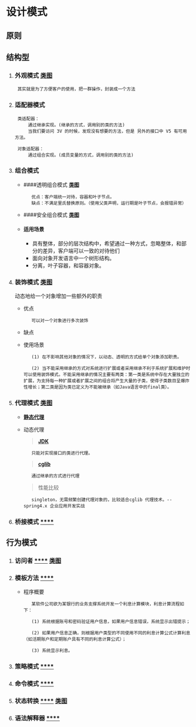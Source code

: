 # 设计模式
## 原则
 ## 结构型
1. ### 外观模式 [**类图**](image/12.jpg)

        其实就是为了方便客户的使用，把一群操作，封装成一个方法
    
1. ### 适配器模式

        类适配器：
            通过继承实现。(继承的方式，调用别的类的方法)
            当我们要访问 3V 的时候，发现没有想要的方法，但是 另外的接口中 V5 有可用方法。
            
        对象适配器：
            通过组合实现。(成员变量的方式，调用别的类的方法)
            
1. ### 组合模式
   + ####透明组合模式 [**类图**](image/toumingmodel.jpg)
   
            优点：客户端统一对待，容器和叶子节点。
            缺点：不满足里氏替换原则。（使用父类声明，运行期是叶子节点，会报错异常）
   
   + ####安全组合模式 [**类图**](image/safemodel.jpg)
   
   + #### 适用场景
   
       * 具有整体，部分的层次结构中，希望通过一种方式，忽略整体，和部分的差异，客户端可以一致的对待他们
       * 面向对象开发语言中一个树形结构。
       * 分离，叶子容器，和容器对象。
       
1. ### 装饰模式 [**类图**](image/11.gif)
    动态地给一个对象增加一些额外的职责
    
   + 优点
   
            可以对一个对象进行多次装饰
   
   + 缺点
   
   + 使用场景
   
            (1) 在不影响其他对象的情况下，以动态、透明的方式给单个对象添加职责。
        
            (2) 当不能采用继承的方式对系统进行扩展或者采用继承不利于系统扩展和维护时可以使用装饰模式。不能采用继承的情况主要有两类：第一类是系统中存在大量独立的扩展，为支持每一种扩展或者扩展之间的组合将产生大量的子类，使得子类数目呈爆炸性增长；第二类是因为类已定义为不能被继承（如Java语言中的final类）。
   
1. ### 代理模式 [**类图**](image/13.jpg)
   + [**静态代理**](jie_gou/dai_li_mo_shi/jingtaidaili) 
   
   + 动态代理
   
        > [**JDK**](jie_gou/dai_li_mo_shi/jdkdaili)
   
            只能对实现接口的类进行代理。
        
        > [**cglib**](jie_gou/dai_li_mo_shi/cglib)
   
            通过继承的方式进行代理
        
        > 性能比较
        
            singleton，无需频繁创建代理对象的，比较适合cglib 代理技术。--spring4.x 企业应用开发实战
1. ### 桥接模式 [****](jie_gou/qiao_jie)
     
## 行为模式
   1. ### 访问者 [****](xing_wei/fang_wen_zhe) [**类图**](image/1333713874_7112.gif)
   1. ### 模板方法 [****](xing_wei/mo_ban)
       + 程序概要
       
                某软件公司欲为某银行的业务支撑系统开发一个利息计算模块，利息计算流程如下：
                
                (1) 系统根据账号和密码验证用户信息，如果用户信息错误，系统显示出错提示；
                
                (2) 如果用户信息正确，则根据用户类型的不同使用不同的利息计算公式计算利息（如活期账户和定期账户具有不同的利息计算公式）；
                
                (3) 系统显示利息。
   1. ### 策略模式 [****](xing_wei/ce_lv)
   
   1. ### 命令模式 [****](xing_wei/ming_ling)
   
   1. ### 状态转换 [****](xing_wei/zhuang_tai) [**类图**](image/1358693610_6618.jpg)

   1. ### 语法解释器 [****](xing_wei/jie_shi_qi)
        
